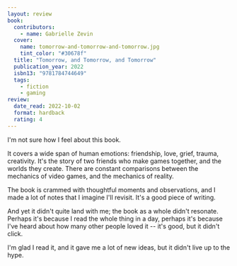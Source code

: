 ```yaml
---
layout: review
book:
  contributors:
    - name: Gabrielle Zevin
  cover:
    name: tomorrow-and-tomorrow-and-tomorrow.jpg
    tint_color: "#30678f"
  title: "Tomorrow, and Tomorrow, and Tomorrow"
  publication_year: 2022
  isbn13: "9781784744649"
  tags:
    - fiction
    - gaming
review:
  date_read: 2022-10-02
  format: hardback
  rating: 4
---
```


I'm not sure how I feel about this book.

It covers a wide span of human emotions: friendship, love, grief, trauma, creativity.
It's the story of two friends who make games together, and the worlds they create.
There are constant comparisons between the mechanics of video games, and the mechanics of reality.

The book is crammed with thoughtful moments and observations, and I made a lot of notes that I imagine I'll revisit.
It's a good piece of writing.

And yet it didn't quite land with me; the book as a whole didn't resonate.
Perhaps it's because I read the whole thing in a day, perhaps it's because I've heard about how many other people loved it -- it's good, but it didn't click.

I'm glad I read it, and it gave me a lot of new ideas, but it didn't live up to the hype.

